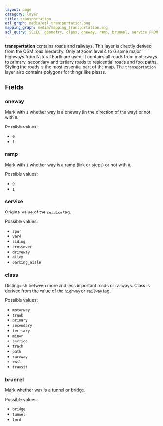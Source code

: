 ```yaml
---
layout: page
category: layer
title: transportation
etl_graph: media/etl_transportation.png
mapping_graph: media/mapping_transportation.png
sql_query: SELECT geometry, class, oneway, ramp, brunnel, service FROM layer_transportation(ST_SetSRID('BOX3D(-20037508.34 -20037508.34, 20037508.34 20037508.34)'::box3d, 3857 ), 14)
---
```

**transportation** contains roads and railways.
This layer is directly derived from the OSM road hierarchy.
Only at zoom level 4 to 6 some major highways from Natural Earth
are used.
It contains all roads from motorways to primary, secondary and
tertiary roads to residential roads and
foot paths. Styling the roads is the most essential part of the map.
The `transportation` layer also contains polygons for things like plazas.

## Fields

### oneway

Mark with `1` whether way is a oneway (in the direction of the way)
or not with `0`.

Possible values:

- `0`
- `1`

### ramp

Mark with `1` whether way is a ramp (link or steps)
or not with `0`.

Possible values:

- `0`
- `1`

### service

Original value of the [`service`](http://wiki.openstreetmap.org/wiki/Key:service) tag.

Possible values:

- `spur`
- `yard`
- `siding`
- `crossover`
- `driveway`
- `alley`
- `parking_aisle`

### class

Distinguish between more and less important roads or railways.
Class is derived from the value of the
[`highway`](http://wiki.openstreetmap.org/wiki/Key:highway) or
[`railway`](http://wiki.openstreetmap.org/wiki/Key:railway) tag.

Possible values:

- `motorway`
- `trunk`
- `primary`
- `secondary`
- `tertiary`
- `minor`
- `service`
- `track`
- `path`
- `raceway`
- `rail`
- `transit`

### brunnel

Mark whether way is a tunnel or bridge.

Possible values:

- `bridge`
- `tunnel`
- `ford`




